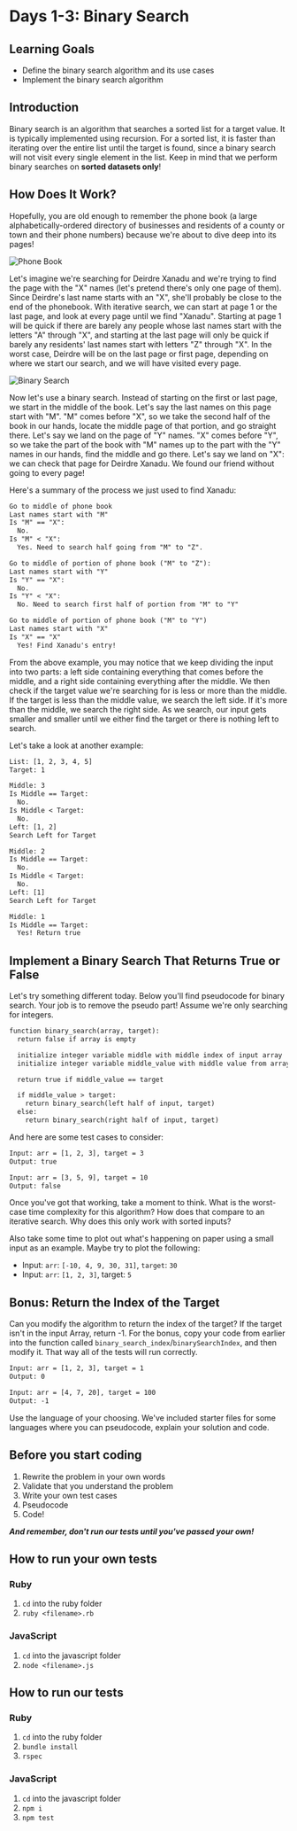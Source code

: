 # Days 1-3: Binary Search

## Learning Goals

- Define the binary search algorithm and its use cases
- Implement the binary search algorithm

## Introduction

Binary search is an algorithm that searches a sorted list for a target value. It
is typically implemented using recursion. For a sorted list, it is faster than
iterating over the entire list until the target is found, since a binary search
will not visit every single element in the list. Keep in mind that we perform
binary searches on **sorted datasets only**!

## How Does It Work?

Hopefully, you are old enough to remember the phone book (a large
alphabetically-ordered directory of businesses and residents of a county or town
and their phone numbers) because we're about to dive deep into its pages!

![Phone Book](https://curriculum-content.s3.amazonaws.com/data-structures-and-algorithms/binary-search/phone_book.jpeg)

Let's imagine we're searching for Deirdre Xanadu and we're trying to find the
page with the "X" names (let's pretend there's only one page of them). Since
Deirdre's last name starts with an "X", she'll probably be close to the end of
the phonebook. With iterative search, we can start at page 1 or the last page,
and look at every page until we find "Xanadu". Starting at page 1 will be quick
if there are barely any people whose last names start with the letters "A"
through "X", and starting at the last page will only be quick if barely any
residents' last names start with letters "Z" through "X". In the worst case,
Deirdre will be on the last page or first page, depending on where we start our
search, and we will have visited every page.

![Binary Search](https://curriculum-content.s3.amazonaws.com/data-structures-and-algorithms/binary-search/binary_search.gif)

Now let's use a binary search. Instead of starting on the first or last page, we
start in the middle of the book. Let's say the last names on this page start
with "M". "M" comes before "X", so we take the second half of the book in our
hands, locate the middle page of that portion, and go straight there. Let's say
we land on the page of "Y" names. "X" comes before "Y", so we take the part of
the book with "M" names up to the part with the "Y" names in our hands, find the
middle and go there. Let's say we land on "X": we can check that page for
Deirdre Xanadu. We found our friend without going to every page!

Here's a summary of the process we just used to find Xanadu:

```txt
Go to middle of phone book
Last names start with "M"
Is "M" == "X":
  No.
Is "M" < "X":
  Yes. Need to search half going from "M" to "Z".

Go to middle of portion of phone book ("M" to "Z"):
Last names start with "Y"
Is "Y" == "X":
  No.
Is "Y" < "X":
  No. Need to search first half of portion from "M" to "Y"

Go to middle of portion of phone book ("M" to "Y")
Last names start with "X"
Is "X" == "X"
  Yes! Find Xanadu's entry!
```

From the above example, you may notice that we keep dividing the input into two
parts: a left side containing everything that comes before the middle, and a
right side containing everything after the middle. We then check if the target
value we're searching for is less or more than the middle. If the target is less
than the middle value, we search the left side. If it's more than the middle, we
search the right side. As we search, our input gets smaller and smaller until we
either find the target or there is nothing left to search.

Let's take a look at another example:

```txt
List: [1, 2, 3, 4, 5]
Target: 1

Middle: 3
Is Middle == Target:
  No.
Is Middle < Target:
  No.
Left: [1, 2]
Search Left for Target

Middle: 2
Is Middle == Target:
  No.
Is Middle < Target:
  No.
Left: [1]
Search Left for Target

Middle: 1
Is Middle == Target:
  Yes! Return true
```

## Implement a Binary Search That Returns True or False

Let's try something different today. Below you'll find pseudocode for binary
search. Your job is to remove the pseudo part! Assume we're only searching for
integers.

```txt
function binary_search(array, target):
  return false if array is empty

  initialize integer variable middle with middle index of input array
  initialize integer variable middle_value with middle value from array

  return true if middle_value == target

  if middle_value > target:
    return binary_search(left half of input, target)
  else:
    return binary_search(right half of input, target)
```

And here are some test cases to consider:

```txt
Input: arr = [1, 2, 3], target = 3
Output: true

Input: arr = [3, 5, 9], target = 10
Output: false
```

Once you've got that working, take a moment to think. What is the worst-case
time complexity for this algorithm? How does that compare to an iterative
search. Why does this only work with sorted inputs?

Also take some time to plot out what's happening on paper using a small input as
an example. Maybe try to plot the following:

- Input: `arr`: `[-10, 4, 9, 30, 31]`, `target`: `30`
- Input: `arr`: `[1, 2, 3]`, target: `5`

## Bonus: Return the Index of the Target

Can you modify the algorithm to return the index of the target? If the target
isn't in the input Array, return -1. For the bonus, copy your code from earlier
into the function called `binary_search_index`/`binarySearchIndex`, and then
modify it. That way all of the tests will run correctly.

```txt
Input: arr = [1, 2, 3], target = 1
Output: 0

Input: arr = [4, 7, 20], target = 100
Output: -1
```

Use the language of your choosing. We've included starter files for some
languages where you can pseudocode, explain your solution and code.

## Before you start coding

1. Rewrite the problem in your own words
2. Validate that you understand the problem
3. Write your own test cases
4. Pseudocode
5. Code!

**_And remember, don't run our tests until you've passed your own!_**

## How to run your own tests

### Ruby

1. `cd` into the ruby folder
2. `ruby <filename>.rb`

### JavaScript

1. `cd` into the javascript folder
2. `node <filename>.js`

## How to run our tests

### Ruby

1. `cd` into the ruby folder
2. `bundle install`
3. `rspec`

### JavaScript

1. `cd` into the javascript folder
2. `npm i`
3. `npm test`
